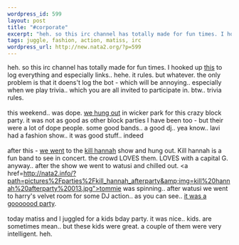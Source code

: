 ```yaml
--- 
wordpress_id: 599
layout: post
title: "#corporate"
excerpt: "heh. so this irc channel has totally made for fun times. I hooked up this to log everything and especially links.. hehe. it rules. but whatever. the only problem is that it doens't log the bot - which will be annoying.. especially when we play trivia.. which you are all invited to participate in. btw.. trivia rules.this weekend.. was dope. "
tags: juggle, fashion, action, matiss, irc
wordpress_url: http://new.nata2.org/?p=599
---
```

heh. so this irc channel has totally made for fun times. I hooked up <a href="http://corp.dopeman.org">this</a> to log everything and especially links.. hehe. it rules. but whatever. the only problem is that it doens't log the bot - which will be annoying.. especially when we play trivia.. which you are all invited to participate in. btw.. trivia rules.<Br><br/>this weekend.. was dope. <a href="http://nata2.info/?path=pictures%2Fparties%2Fkill_hannah_afterparty&amp;img=kill%20hannah%20afterparty%20004.jpg">we hung out</a> in wicker park for this crazy block party. it was not as good as other block parties I have been too - but their were a lot of dope people. some good bands.. a good dj.. yea know.. lavi had a fashion show.. it was good stuff.. indeed<br/><br/>after this - <a href="http://nata2.info/?path=pictures%2Fparties%2Fkill_hannah_afterparty&amp;img=kill%20hannah%20afterparty%20008.jpg">we went</a> to the <a href="http://www.killhannah.com">kill hannah</a> show and hung out. Kill hannah is a fun band to see in concert. the crowd LOVES them. LOVES with a capital G. anyway.. after the show we went to watusi and chilled out. <a href=http://nata2.info/?path=pictures%2Fparties%2Fkill_hannah_afterparty&amp;img=kill%20hannah%20afterparty%20013.jpg">tommie was spinning</a>.. after watusi we went to harry's velvet room for some DJ action.. as you can see.. <a href="http://nata2.info/?path=pictures%2Fparties%2Fkill_hannah_afterparty&amp;img=kill%20hannah%20afterparty%20046.jpg">it was a gooooood party</a>.<br/><br/>today matiss and I juggled for a kids bday party. it was nice.. kids. are sometimes mean.. but these kids were great. a couple of them were very intelligent. heh.
